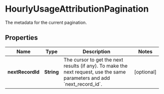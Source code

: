 # HourlyUsageAttributionPagination

The metadata for the current pagination.

## Properties

| Name             | Type       | Description                                                                                                                        | Notes      |
| ---------------- | ---------- | ---------------------------------------------------------------------------------------------------------------------------------- | ---------- |
| **nextRecordId** | **String** | The cursor to get the next results (if any). To make the next request, use the same parameters and add &#x60;next_record_id&#x60;. | [optional] |
